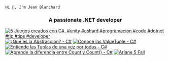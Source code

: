     Hi 👋, I'm Jean Blanchard
<h3 align="center">A passionate .NET developer</h3>

<!-- BEGIN YOUTUBE-CARDS -->
[![5 Juegos creados con C#.       #unity #cshard #programacion #code #dotnet #tip #tips #developer](https://ytcards.demolab.com/?id=H8iXjj1MCx0&title=5+Juegos+creados+con+C%23.+++++++%23unity+%23cshard+%23programacion+%23code+%23dotnet+%23tip+%23tips+%23developer&lang=en&timestamp=1686659577&background_color=%230d1117&title_color=%23ffffff&stats_color=%23dedede&max_title_lines=1&width=250&border_radius=5 "5 Juegos creados con C#.       #unity #cshard #programacion #code #dotnet #tip #tips #developer")](https://www.youtube.com/watch?v=H8iXjj1MCx0)
[![¿Qué es la Abstracción? - C#](https://ytcards.demolab.com/?id=AMsRzZqSeHM&title=%C2%BFQu%C3%A9+es+la+Abstracci%C3%B3n%3F+-+C%23&lang=en&timestamp=1685498298&background_color=%230d1117&title_color=%23ffffff&stats_color=%23dedede&max_title_lines=1&width=250&border_radius=5 "¿Qué es la Abstracción? - C#")](https://www.youtube.com/watch?v=AMsRzZqSeHM)
[![Conoce las ValueTuple - C#](https://ytcards.demolab.com/?id=ACtlOmXHQxE&title=Conoce+las+ValueTuple+-+C%23&lang=en&timestamp=1682964694&background_color=%230d1117&title_color=%23ffffff&stats_color=%23dedede&max_title_lines=1&width=250&border_radius=5 "Conoce las ValueTuple - C#")](https://www.youtube.com/watch?v=ACtlOmXHQxE)
[![Entiende las Tuplas de una vez por todas - C#](https://ytcards.demolab.com/?id=iGAT11G5doo&title=Entiende+las+Tuplas+de+una+vez+por+todas+-+C%23&lang=en&timestamp=1682793693&background_color=%230d1117&title_color=%23ffffff&stats_color=%23dedede&max_title_lines=1&width=250&border_radius=5 "Entiende las Tuplas de una vez por todas - C#")](https://www.youtube.com/watch?v=iGAT11G5doo)
[![Aprende la diferencia entre Count y Count() - C#](https://ytcards.demolab.com/?id=glbDCMlJ5Nc&title=Aprende+la+diferencia+entre+Count+y+Count%28%29+-+C%23&lang=en&timestamp=1681936165&background_color=%230d1117&title_color=%23ffffff&stats_color=%23dedede&max_title_lines=1&width=250&border_radius=5 "Aprende la diferencia entre Count y Count() - C#")](https://www.youtube.com/watch?v=glbDCMlJ5Nc)
[![Ariane 5 Fail](https://ytcards.demolab.com/?id=u6yKY2L23-I&title=Ariane+5+Fail&lang=en&timestamp=1681841944&background_color=%230d1117&title_color=%23ffffff&stats_color=%23dedede&max_title_lines=1&width=250&border_radius=5 "Ariane 5 Fail")](https://www.youtube.com/watch?v=u6yKY2L23-I)
<!-- END YOUTUBE-CARDS -->
